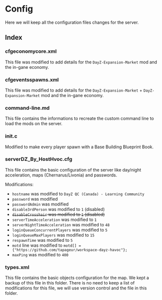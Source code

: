 # Config

Here we will keep all the configuration files changes for the server.

## Index

### cfgeconomycore.xml

This file was modified to add details for the `DayZ-Expansion-Market` mod and the in-gane economy.

### cfgeventsspawns.xml

This file was modified to add details for the `DayZ-Expansion-Market` + `DayZ-Expansion-Market` mod and the in-gane economy.

### command-line.md

This file contains the informations to recreate the custom command line to load the mods on the server.

### init.c

Modified to make every player spawn with a Base Building Blueprint Book.

### serverDZ_By_HostHvoc.cfg

This file contains the basic configuration of the server like day/night acceleration, maps (Chernarus/Livonia) and passwords.

Modifications:
* `hostname` was modified to `DayZ QC (Canada) - Learning Community`
* `password` was modified
* `passwordAdmin` was modified
* `disable3rdPerson` was modified to `1` (disabled)
* ~~`disableCrosshair` was modified to `1` (disabled)~~
* `serverTimeAcceleration` was modified to `1`
* `serverNightTimeAcceleration` was modified to `48`
* `loginQueueConcurrentPlayers` was modified to `5`
* `loginQueueMaxPlayers` was modified to `15`
* `respawnTime` was modified to `5`
* `motd` line was modified to `motd[] = {"https://github.com/tapageur/workspace-dayz-havoc"};`
* `maxPing` was modified to `400`

### types.xml

This file contains the basic objects configuration for the map. We kept a backup of this file in this folder. There is no need to keep a list of modifications for this file, we will use version control and the file in this folder.
